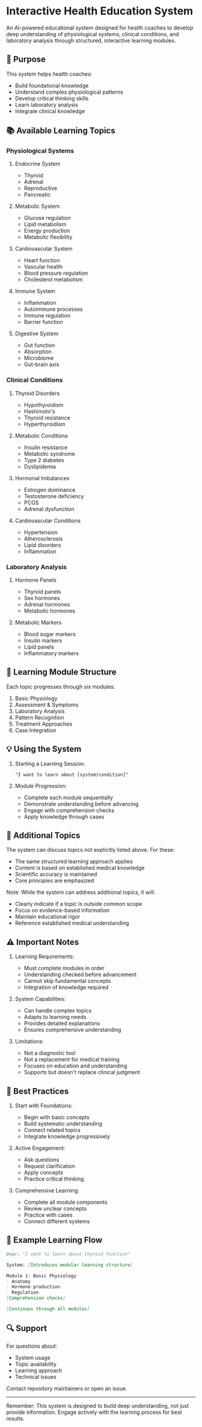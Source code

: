 # Interactive Health Education System

An AI-powered educational system designed for health coaches to develop deep understanding of physiological systems, clinical conditions, and laboratory analysis through structured, interactive learning modules.

## 🎯 Purpose

This system helps health coaches:
- Build foundational knowledge
- Understand complex physiological patterns
- Develop critical thinking skills
- Learn laboratory analysis
- Integrate clinical knowledge

## 📚 Available Learning Topics

### Physiological Systems
1. Endocrine System
   - Thyroid
   - Adrenal
   - Reproductive
   - Pancreatic

2. Metabolic System
   - Glucose regulation
   - Lipid metabolism
   - Energy production
   - Metabolic flexibility

3. Cardiovascular System
   - Heart function
   - Vascular health
   - Blood pressure regulation
   - Cholesterol metabolism

4. Immune System
   - Inflammation
   - Autoimmune processes
   - Immune regulation
   - Barrier function

5. Digestive System
   - Gut function
   - Absorption
   - Microbiome
   - Gut-brain axis

### Clinical Conditions
1. Thyroid Disorders
   - Hypothyroidism
   - Hashimoto's
   - Thyroid resistance
   - Hyperthyroidism

2. Metabolic Conditions
   - Insulin resistance
   - Metabolic syndrome
   - Type 2 diabetes
   - Dyslipidemia

3. Hormonal Imbalances
   - Estrogen dominance
   - Testosterone deficiency
   - PCOS
   - Adrenal dysfunction

4. Cardiovascular Conditions
   - Hypertension
   - Atherosclerosis
   - Lipid disorders
   - Inflammation

### Laboratory Analysis
1. Hormone Panels
   - Thyroid panels
   - Sex hormones
   - Adrenal hormones
   - Metabolic hormones

2. Metabolic Markers
   - Blood sugar markers
   - Insulin markers
   - Lipid panels
   - Inflammatory markers

## 🔄 Learning Module Structure

Each topic progresses through six modules:
1. Basic Physiology
2. Assessment & Symptoms
3. Laboratory Analysis
4. Pattern Recognition
5. Treatment Approaches
6. Case Integration

## 💡 Using the System

1. Starting a Learning Session:
   ```
   "I want to learn about [system/condition]"
   ```

2. Module Progression:
   - Complete each module sequentially
   - Demonstrate understanding before advancing
   - Engage with comprehension checks
   - Apply knowledge through cases

## 🌟 Additional Topics

The system can discuss topics not explicitly listed above. For these:
- The same structured learning approach applies
- Content is based on established medical knowledge
- Scientific accuracy is maintained
- Core principles are emphasized

Note: While the system can address additional topics, it will:
- Clearly indicate if a topic is outside common scope
- Focus on evidence-based information
- Maintain educational rigor
- Reference established medical understanding

## ⚠️ Important Notes

1. Learning Requirements:
   - Must complete modules in order
   - Understanding checked before advancement
   - Cannot skip fundamental concepts
   - Integration of knowledge required

2. System Capabilities:
   - Can handle complex topics
   - Adapts to learning needs
   - Provides detailed explanations
   - Ensures comprehensive understanding

3. Limitations:
   - Not a diagnostic tool
   - Not a replacement for medical training
   - Focuses on education and understanding
   - Supports but doesn't replace clinical judgment

## 🤝 Best Practices

1. Start with Foundations:
   - Begin with basic concepts
   - Build systematic understanding
   - Connect related topics
   - Integrate knowledge progressively

2. Active Engagement:
   - Ask questions
   - Request clarification
   - Apply concepts
   - Practice critical thinking

3. Comprehensive Learning:
   - Complete all module components
   - Review unclear concepts
   - Practice with cases
   - Connect different systems

## 📖 Example Learning Flow

```markdown
User: "I want to learn about thyroid function"

System: [Introduces modular learning structure]

Module 1: Basic Physiology
- Anatomy
- Hormone production
- Regulation
[Comprehension checks]

[Continues through all modules]
```

## 🔍 Support

For questions about:
- System usage
- Topic availability
- Learning approach
- Technical issues

Contact repository maintainers or open an issue.

---

Remember: This system is designed to build deep understanding, not just provide information. Engage actively with the learning process for best results.
